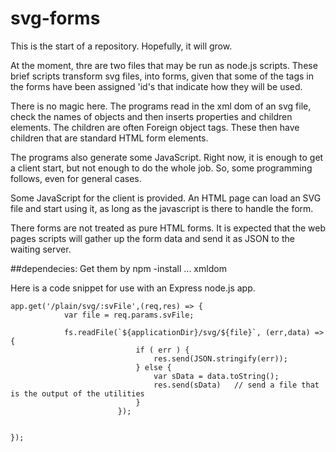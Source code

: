 # svg-forms

This is the start of a repository. Hopefully, it will grow. 

At the moment, thre are two files that may be run as node.js scripts. 
These brief scripts transform svg files, into forms, given that some of the tags in the forms have been assigned 'id's that indicate how they will be used.

There is no magic here. 
The programs read in the xml dom of an svg file, check the names of objects and then inserts properties and children elements. The children are often Foreign object tags. These then have children that are standard HTML form elements. 

The programs also generate some JavaScript. Right now, it is enough to get a client start, but not enough to do the whole job. So, some programming follows, even for general cases. 

Some JavaScript for the client is provided. An HTML page can load an SVG file and start using it, as long as the javascript is there to handle the form. 

There forms are not treated as pure HTML forms. It is expected that the web pages scripts will gather up the form data and send it as JSON to the waiting server. 

##dependecies:  Get them by npm -install ...
xmldom

Here is a code snippet for use with an Express node.js app.

```
app.get('/plain/svg/:svFile',(req,res) => {
            var file = req.params.svFile;

            fs.readFile(`${applicationDir}/svg/${file}`, (err,data) => {
                            if ( err ) {
                                res.send(JSON.stringify(err));
                            } else {
                                var sData = data.toString();
                                res.send(sData)   // send a file that is the output of the utilities
                            }
                        });


});

```
